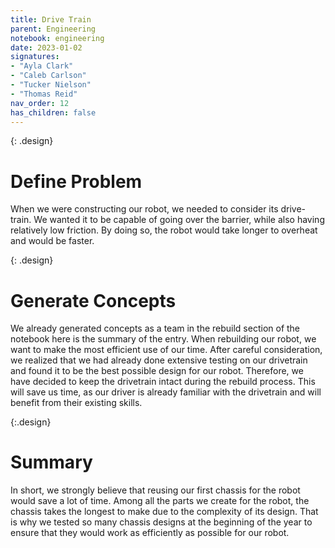 ```yaml
---
title: Drive Train
parent: Engineering
notebook: engineering
date: 2023-01-02
signatures:
- "Ayla Clark"
- "Caleb Carlson"
- "Tucker Nielson"
- "Thomas Reid"
nav_order: 12
has_children: false
---
```


{: .design}
# Define Problem

When we were constructing our robot, we needed to consider its drive-train. We wanted it to be capable of going over the barrier, while also having relatively low friction. By doing so, the robot would take longer to overheat and would be faster.

{: .design}
# Generate Concepts

 We already generated concepts as a team in the rebuild section of the notebook here is the summary of the entry. When rebuilding our robot, we want to make the most efficient use of our time. After careful consideration, we realized that we had already done extensive testing on our drivetrain and found it to be the best possible design for our robot. Therefore, we have decided to keep the drivetrain intact during the rebuild process. This will save us time, as our driver is already familiar with the drivetrain and will benefit from their existing skills.

{:.design}
# Summary 

In short, we strongly believe that reusing our first chassis for the robot would save a lot of time. Among all the parts we create for the robot, the chassis takes the longest to make due to the complexity of its design. That is why we tested so many chassis designs at the beginning of the year to ensure that they would work as efficiently as possible for our robot.